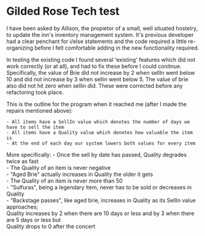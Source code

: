# Gilded Rose Tech test #

I have been asked by Allison, the propietor of a small, well situated hostelry, to update the inn's inventory management system. It's previous developer had a clear penchant for i/else statements and the code required a little re-organizing before I felt comfortable adding in the new functionality required. 

In testing the existing code I found several 'existing' features which did not work correctly (or at all), and had to fix these before I could conitnue. Specifically, the value of Brie did not increase by 2 when sellIn went below 10 and did not increase by 3 when sellin went below 5. The value of brie also did not hit zero when sellin did. These were corrected before any refactoring took place. 

This is the outline for the program when it reached me (after I made the repairs mentioned above):

	- All items have a SellIn value which denotes the number of days we have to sell the item
	- All items have a Quality value which denotes how valuable the item is
	- At the end of each day our system lowers both values for every item

More specifically: 
	- Once the sell by date has passed, Quality degrades twice as fast  
	- The Quality of an item is never negative  
	- "Aged Brie" actually increases in Quality the older it gets  
	- The Quality of an item is never more than 50  
	- "Sulfuras", being a legendary item, never has to be sold or decreases in Quality  
	- "Backstage passes", like aged brie, increases in Quality as its SellIn value approaches;  
    Quality increases by 2 when there are 10 days or less and by 3 when there are 5 days or less but  
	Quality drops to 0 after the concert